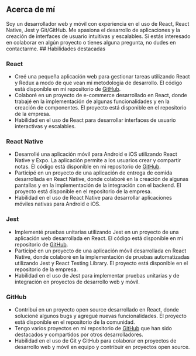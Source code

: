 
## Acerca de mí

Soy un desarrollador web y móvil con experiencia en el uso de React, React Native, Jest y Git/GitHub. Me apasiona el desarrollo de aplicaciones y la creación de interfaces de usuario intuitivas y escalables. Si estás interesado en colaborar en algún proyecto o tienes alguna pregunta, no dudes en contactarme. ## Habilidades destacadas

### React

- Creé una pequeña aplicación web para gestionar tareas utilizando React y Redux a modo de que vean mi metodologia de desarrollo. El código está disponible en mi repositorio de [GitHub](https://github.com/LeoValdevenitez).
- Colaboré en un proyecto de e-commerce desarrollado en React, donde trabajé en la implementación de algunas funcionalidades y en la creación de componentes. El proyecto está disponible en el repositorio de la empresa.
- Habilidad en el uso de React para desarrollar interfaces de usuario interactivas y escalables.

### React Native

- Desarrollé una aplicación móvil para Android e iOS utilizando React Native y Expo. La aplicación permite a los usuarios crear y compartir notas. El código está disponible en mi repositorio de [GitHub](https://github.com/LeoValdevenitez).
- Participé en un proyecto de una aplicación de entrega de comida desarrollada en React Native, donde colaboré en la creación de algunas pantallas y en la implementación de la integración con el backend. El proyecto está disponible en el repositorio de la empresa.
- Habilidad en el uso de React Native para desarrollar aplicaciones móviles nativas para Android e iOS.

### Jest

- Implementé pruebas unitarias utilizando Jest en un proyecto de una aplicación web desarrollada en React. El código está disponible en mi repositorio de [GitHub](https://github.com/LeoValdevenitez).
- Participé en un proyecto de una aplicación móvil desarrollada en React Native, donde colaboré en la implementación de pruebas automatizadas utilizando Jest y React Testing Library. El proyecto está disponible en el repositorio de la empresa.
- Habilidad en el uso de Jest para implementar pruebas unitarias y de integración en proyectos de desarrollo web y móvil.

### GitHub

- Contribuí en un proyecto open source desarrollado en React, donde solucioné algunos bugs y agregué nuevas funcionalidades. El proyecto está disponible en el repositorio de la comunidad.
- Tengo varios proyectos en mi repositorio de [GitHub](https://github.com/LeoValdevenitez) que han sido destacados y compartidos por otros desarrolladores.
- Habilidad en el uso de Git y GitHub para colaborar en proyectos de desarrollo web y móvil en equipo y contribuir en proyectos open source.


